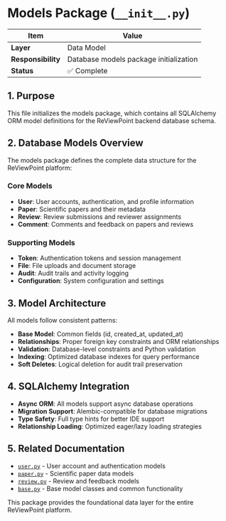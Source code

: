 # Models Package (`__init__.py`)

| Item               | Value                                       |
| ------------------ | ------------------------------------------- |
| **Layer**          | Data Model                                  |
| **Responsibility** | Database models package initialization      |
| **Status**         | ✅ Complete                                 |

## 1. Purpose

This file initializes the models package, which contains all SQLAlchemy ORM model definitions for the ReViewPoint backend database schema.

## 2. Database Models Overview

The models package defines the complete data structure for the ReViewPoint platform:

### Core Models
- **User**: User accounts, authentication, and profile information
- **Paper**: Scientific papers and their metadata
- **Review**: Review submissions and reviewer assignments
- **Comment**: Comments and feedback on papers and reviews

### Supporting Models
- **Token**: Authentication tokens and session management
- **File**: File uploads and document storage
- **Audit**: Audit trails and activity logging
- **Configuration**: System configuration and settings

## 3. Model Architecture

All models follow consistent patterns:

- **Base Model**: Common fields (id, created_at, updated_at)
- **Relationships**: Proper foreign key constraints and ORM relationships
- **Validation**: Database-level constraints and Python validation
- **Indexing**: Optimized database indexes for query performance
- **Soft Deletes**: Logical deletion for audit trail preservation

## 4. SQLAlchemy Integration

- **Async ORM**: All models support async database operations
- **Migration Support**: Alembic-compatible for database migrations
- **Type Safety**: Full type hints for better IDE support
- **Relationship Loading**: Optimized eager/lazy loading strategies

## 5. Related Documentation

- [`user.py`](user.py.md) - User account and authentication models
- [`paper.py`](paper.py.md) - Scientific paper data models
- [`review.py`](review.py.md) - Review and feedback models
- [`base.py`](base.py.md) - Base model classes and common functionality

This package provides the foundational data layer for the entire ReViewPoint platform.